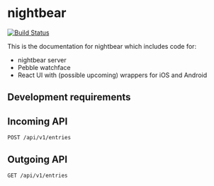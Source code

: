# nightbear

[![Build Status](https://travis-ci.org/marjakapyaho/nightbear.svg?branch=master)](https://travis-ci.org/marjakapyaho/nightbear)

This is the documentation for nightbear which includes code for:
* nightbear server
* Pebble watchface
* React UI with (possible upcoming) wrappers for iOS and Android

## Development requirements

## Incoming API

`POST /api/v1/entries`

## Outgoing API

`GET /api/v1/entries`
